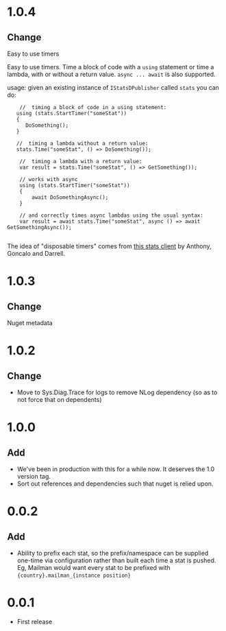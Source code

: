 # 1.0.4
## Change
Easy to use timers

Easy to use timers. Time a block of code with a `using` statement or time a lambda, with or without a return value. `async ... await` is also supported.

usage: given an existing instance of `IStatsDPublisher` called `stats` you can do:

```
    //  timing a block of code in a using statement:
   using (stats.StartTimer("someStat"))
   {
      DoSomething();
   }
 
   //  timing a lambda without a return value:
   stats.Time("someStat", () => DoSomething());

    //  timing a lambda with a return value:
    var result = stats.Time("someStat", () => GetSomething());

    // works with async
    using (stats.StartTimer("someStat"))
    {
        await DoSomethingAsync();
    }

    // and correctly times async lambdas using the usual syntax:
    var result = await stats.Time("someStat", async () => await GetSomethingAsync());
    
```
The idea of "disposable timers" comes from [this stats client](https://github.com/Pereingo/statsd-csharp-client) by Anthony, Goncalo and Darrell.

# 1.0.3
## Change
Nuget metadata

# 1.0.2
## Change
* Move to Sys.Diag.Trace for logs to remove NLog dependency (so as to not force that on dependents)

# 1.0.0
## Add
* We've been in production with this for a while now.  It deserves the 1.0 version tag.
* Sort out references and dependencies such that nuget is relied upon.

# 0.0.2
## Add
* Ability to prefix each stat, so the prefix/namespace can be supplied one-time via configuration rather than built each time a stat is pushed.  Eg, Mailman would want every stat to be prefixed with `{country}.mailman_{instance position}`

# 0.0.1
* First release
